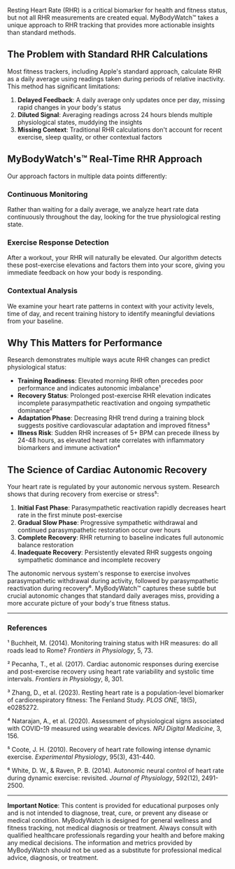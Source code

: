 Resting Heart Rate (RHR) is a critical biomarker for health and fitness status, but not all RHR measurements are created equal. MyBodyWatch™ takes a unique approach to RHR tracking that provides more actionable insights than standard methods.

## The Problem with Standard RHR Calculations

Most fitness trackers, including Apple's standard approach, calculate RHR as a daily average using readings taken during periods of relative inactivity. This method has significant limitations:

1. **Delayed Feedback**: A daily average only updates once per day, missing rapid changes in your body's status
2. **Diluted Signal**: Averaging readings across 24 hours blends multiple physiological states, muddying the insights
3. **Missing Context**: Traditional RHR calculations don't account for recent exercise, sleep quality, or other contextual factors

## MyBodyWatch's™ Real-Time RHR Approach

Our approach factors in multiple data points differently:

### Continuous Monitoring

Rather than waiting for a daily average, we analyze heart rate data continuously throughout the day, looking for the true physiological resting state.

### Exercise Response Detection

After a workout, your RHR will naturally be elevated. Our algorithm detects these post-exercise elevations and factors them into your score, giving you immediate feedback on how your body is responding.

### Contextual Analysis

We examine your heart rate patterns in context with your activity levels, time of day, and recent training history to identify meaningful deviations from your baseline.

## Why This Matters for Performance

Research demonstrates multiple ways acute RHR changes can predict physiological status:

- **Training Readiness**: Elevated morning RHR often precedes poor performance and indicates autonomic imbalance¹
- **Recovery Status**: Prolonged post-exercise RHR elevation indicates incomplete parasympathetic reactivation and ongoing sympathetic dominance²
- **Adaptation Phase**: Decreasing RHR trend during a training block suggests positive cardiovascular adaptation and improved fitness³
- **Illness Risk**: Sudden RHR increases of 5+ BPM can precede illness by 24-48 hours, as elevated heart rate correlates with inflammatory biomarkers and immune activation⁴

## The Science of Cardiac Autonomic Recovery

Your heart rate is regulated by your autonomic nervous system. Research shows that during recovery from exercise or stress⁵:

1. **Initial Fast Phase**: Parasympathetic reactivation rapidly decreases heart rate in the first minute post-exercise
2. **Gradual Slow Phase**: Progressive sympathetic withdrawal and continued parasympathetic restoration occur over hours
3. **Complete Recovery**: RHR returning to baseline indicates full autonomic balance restoration
4. **Inadequate Recovery**: Persistently elevated RHR suggests ongoing sympathetic dominance and incomplete recovery

The autonomic nervous system's response to exercise involves parasympathetic withdrawal during activity, followed by parasympathetic reactivation during recovery⁶. MyBodyWatch™ captures these subtle but crucial autonomic changes that standard daily averages miss, providing a more accurate picture of your body's true fitness status.

---

### References

¹ Buchheit, M. (2014). Monitoring training status with HR measures: do all roads lead to Rome? *Frontiers in Physiology*, 5, 73.

² Pecanha, T., et al. (2017). Cardiac autonomic responses during exercise and post-exercise recovery using heart rate variability and systolic time intervals. *Frontiers in Physiology*, 8, 301.

³ Zhang, D., et al. (2023). Resting heart rate is a population-level biomarker of cardiorespiratory fitness: The Fenland Study. *PLOS ONE*, 18(5), e0285272.

⁴ Natarajan, A., et al. (2020). Assessment of physiological signs associated with COVID-19 measured using wearable devices. *NPJ Digital Medicine*, 3, 156.

⁵ Coote, J. H. (2010). Recovery of heart rate following intense dynamic exercise. *Experimental Physiology*, 95(3), 431-440.

⁶ White, D. W., & Raven, P. B. (2014). Autonomic neural control of heart rate during dynamic exercise: revisited. *Journal of Physiology*, 592(12), 2491-2500.

---

**Important Notice**: This content is provided for educational purposes only and is not intended to diagnose, treat, cure, or prevent any disease or medical condition. MyBodyWatch is designed for general wellness and fitness tracking, not medical diagnosis or treatment. Always consult with qualified healthcare professionals regarding your health and before making any medical decisions. The information and metrics provided by MyBodyWatch should not be used as a substitute for professional medical advice, diagnosis, or treatment.